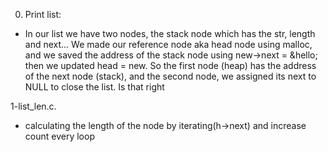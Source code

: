 0. Print list:

- In our list we have two nodes, the stack node which has the str, length and next...
We made our reference node aka head node using malloc, and we saved the address of the stack node using new->next = &hello; then we updated head = new.
So the first node (heap) has the address of the next node (stack), and the second node, we assigned its next to NULL to close the list.
Is that right

1-list_len.c.

- calculating the length of the node by iterating(h->next) and increase count every loop
